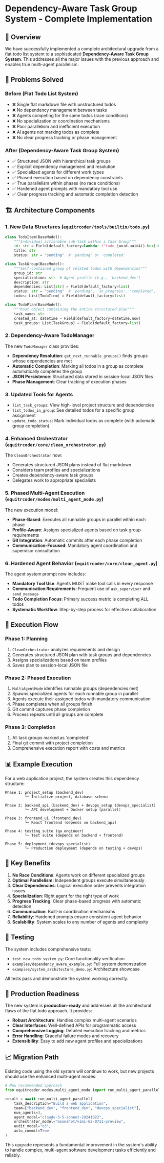 # Dependency-Aware Task Group System - Complete Implementation

## 🎯 Overview

We have successfully implemented a complete architectural upgrade from a flat todo list system to a sophisticated **Dependency-Aware Task Group System**. This addresses all the major issues with the previous approach and enables true multi-agent parallelism.

## 🚨 Problems Solved

### Before (Flat Todo List System)
- ❌ Single flat markdown file with unstructured todos
- ❌ No dependency management between tasks
- ❌ Agents competing for the same todos (race conditions)
- ❌ No specialization or coordination mechanisms
- ❌ Poor parallelism and inefficient execution
- ❌ AI agents not marking todos as complete
- ❌ No clear progress tracking or phase management

### After (Dependency-Aware Task Group System)
- ✅ Structured JSON with hierarchical task groups
- ✅ Explicit dependency management and resolution
- ✅ Specialized agents for different work types
- ✅ Phased execution based on dependency constraints
- ✅ True parallelism within phases (no race conditions)
- ✅ Hardened agent prompts with mandatory tool use
- ✅ Clear progress tracking and automatic completion detection

## 🏗️ Architecture Components

### 1. New Data Structures (`equitrcoder/tools/builtin/todo.py`)

```python
class TodoItem(BaseModel):
    """Individual actionable sub-task within a Task Group"""
    id: str = Field(default_factory=lambda: f"todo_{uuid.uuid4().hex[:8]}")
    title: str
    status: str = "pending"  # 'pending' or 'completed'

class TaskGroup(BaseModel):
    """Self-contained group of related todos with dependencies"""
    group_id: str
    specialization: str  # Agent profile (e.g., 'backend_dev')
    description: str
    dependencies: List[str] = Field(default_factory=list)
    status: str = "pending"  # 'pending', 'in_progress', 'completed', 'failed'
    todos: List[TodoItem] = Field(default_factory=list)

class TodoPlan(BaseModel):
    """Root object containing the entire structured plan"""
    task_name: str
    created_at: datetime = Field(default_factory=datetime.now)
    task_groups: List[TaskGroup] = Field(default_factory=list)
```

### 2. Dependency-Aware TodoManager

The new `TodoManager` class provides:
- **Dependency Resolution**: `get_next_runnable_groups()` finds groups whose dependencies are met
- **Automatic Completion**: Marking all todos in a group as complete automatically completes the group
- **JSON Persistence**: Structured data stored in session-local JSON files
- **Phase Management**: Clear tracking of execution phases

### 3. Updated Tools for Agents

- `list_task_groups`: View high-level project structure and dependencies
- `list_todos_in_group`: See detailed todos for a specific group assignment
- `update_todo_status`: Mark individual todos as complete (with automatic group completion)

### 4. Enhanced Orchestrator (`equitrcoder/core/clean_orchestrator.py`)

The `CleanOrchestrator` now:
- Generates structured JSON plans instead of flat markdown
- Considers team profiles and specializations
- Creates dependency-aware task groups
- Delegates work to appropriate specialists

### 5. Phased Multi-Agent Execution (`equitrcoder/modes/multi_agent_mode.py`)

The new execution model:
- **Phase-Based**: Executes all runnable groups in parallel within each phase
- **Profile-Aware**: Assigns specialized agents based on task group requirements
- **Git Integration**: Automatic commits after each phase completion
- **Communication-Focused**: Mandatory agent coordination and supervisor consultation

### 6. Hardened Agent Behavior (`equitrcoder/core/clean_agent.py`)

The agent system prompt now includes:
- **Mandatory Tool Use**: Agents MUST make tool calls in every response
- **Communication Requirements**: Frequent use of `ask_supervisor` and `send_message`
- **Todo Completion Focus**: Primary success metric is completing ALL todos
- **Systematic Workflow**: Step-by-step process for effective collaboration

## 🔄 Execution Flow

### Phase 1: Planning
1. `CleanOrchestrator` analyzes requirements and design
2. Generates structured JSON plan with task groups and dependencies
3. Assigns specializations based on team profiles
4. Saves plan to session-local JSON file

### Phase 2: Phased Execution
1. `MultiAgentMode` identifies runnable groups (dependencies met)
2. Spawns specialized agents for each runnable group in parallel
3. Agents execute their assigned todos with mandatory communication
4. Phase completes when all groups finish
5. Git commit captures phase completion
6. Process repeats until all groups are complete

### Phase 3: Completion
1. All task groups marked as 'completed'
2. Final git commit with project completion
3. Comprehensive execution report with costs and metrics

## 📊 Example Execution

For a web application project, the system creates this dependency structure:

```
Phase 1: project_setup (backend_dev)
         └─ Initialize project, database schema

Phase 2: backend_api (backend_dev) + devops_setup (devops_specialist)
         └─ API development + Docker setup (parallel)

Phase 3: frontend_ui (frontend_dev)
         └─ React frontend (depends on backend_api)

Phase 4: testing_suite (qa_engineer)
         └─ Test suite (depends on backend + frontend)

Phase 5: deployment (devops_specialist)
         └─ Production deployment (depends on testing + devops)
```

## 🎯 Key Benefits

1. **No Race Conditions**: Agents work on different specialized groups
2. **Optimal Parallelism**: Independent groups execute simultaneously
3. **Clear Dependencies**: Logical execution order prevents integration issues
4. **Specialization**: Right agent for the right type of work
5. **Progress Tracking**: Clear phase-based progress with automatic detection
6. **Communication**: Built-in coordination mechanisms
7. **Reliability**: Hardened prompts ensure consistent agent behavior
8. **Scalability**: System scales to any number of agents and complexity

## 🧪 Testing

The system includes comprehensive tests:
- `test_new_todo_system.py`: Core functionality verification
- `examples/dependency_aware_example.py`: Full system demonstration
- `examples/system_architecture_demo.py`: Architecture showcase

All tests pass and demonstrate the system working correctly.

## 🚀 Production Readiness

The new system is **production-ready** and addresses all the architectural flaws of the flat todo approach. It provides:

- **Robust Architecture**: Handles complex multi-agent scenarios
- **Clear Interfaces**: Well-defined APIs for programmatic access
- **Comprehensive Logging**: Detailed execution tracking and metrics
- **Error Handling**: Graceful failure modes and recovery
- **Extensibility**: Easy to add new agent profiles and specializations

## 📈 Migration Path

Existing code using the old system will continue to work, but new projects should use the enhanced multi-agent modes:

```python
# New recommended approach
from equitrcoder.modes.multi_agent_mode import run_multi_agent_parallel

result = await run_multi_agent_parallel(
    task_description="Build a web application",
    team=["backend_dev", "frontend_dev", "devops_specialist"],
    num_agents=3,
    agent_model="claude-3-5-sonnet-20241022",
    orchestrator_model="moonshot/kimi-k2-0711-preview",
    audit_model="o3",
    auto_commit=True
)
```

This upgrade represents a fundamental improvement in the system's ability to handle complex, multi-agent software development tasks efficiently and reliably.